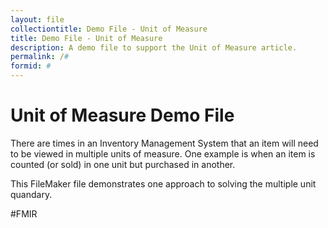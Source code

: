 ```yaml
---
layout: file
collectiontitle: Demo File - Unit of Measure
title: Demo File - Unit of Measure
description: A demo file to support the Unit of Measure article.
permalink: /#
formid: #
---
```


# Unit of Measure Demo File
There are times in an Inventory Management System that an item will need to be viewed in multiple units of measure.  One example is when an item is counted (or sold) in one unit but purchased in another. 

This FileMaker file demonstrates one approach to solving the multiple unit quandary.

#FMIR
